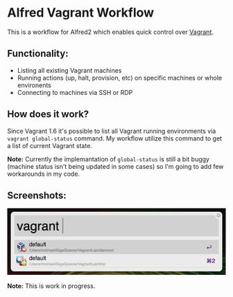 # Alfred Vagrant Workflow

This is a workflow for Alfred2 which enables quick control over [Vagrant](vagrantup.com).

## Functionality:
* Listing all existing Vagrant machines
* Running actions (up, halt, provision, etc) on specific machines or whole environents
* Connecting to machines via SSH or RDP

## How does it work?
Since Vagrant 1.6 it's possible to list all Vagrant running environments via `vagrant global-status` command.
My workflow utilize this command to get a list of current Vagrant state.

**Note:** Currently the implemantation of `global-status` is still a bit buggy (machine status isn't being updated in some cases) so I'm going to add few workarounds in my code.

## Screenshots:
![Screenshot](/screenshot.jpg?raw=true "Vagrant global-status")

**Note:** This is work in progress.
